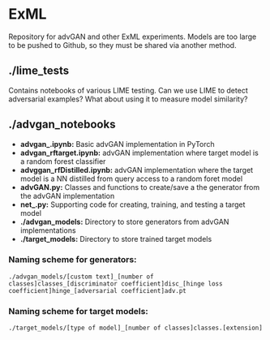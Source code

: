 # ExML
Repository for advGAN and other ExML experiments.
Models are too large to be pushed to Github, so they must be shared via another method. 

## ./lime_tests
Contains notebooks of various LIME testing. Can we use LIME to detect adversarial examples? What about using it to measure model similarity?

## ./advgan_notebooks
- **advgan_.ipynb:** Basic advGAN implementation in PyTorch
- **advgan_rftarget.ipynb:** advGAN implementation where target model is a random forest classifier
- **advggan_rfDistilled.ipynb:** advGAN implementation where the target model is a NN distilled from query access to a random foret model
- **advGAN.py:** Classes and functions to create/save a the generator from the advGAN implementation
- **net_.py:** Supporting code for creating, training, and testing a target model
- **./advgan_models:** Directory to store generators from advGAN implementations
- **./target_models:** Directory to store trained target models

### Naming scheme for generators:
```./advgan_models/[custom text]_[number of classes]classes_[discriminator coefficient]disc_[hinge loss coefficient]hinge_[adversarial coefficient]adv.pt```

### Naming scheme for target models: 
```./target_models/[type of model]_[number of classes]classes.[extension]```
